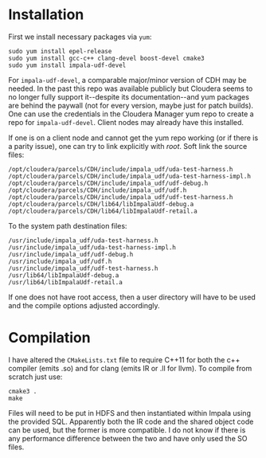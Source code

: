 # Installation

First we install necessary packages via `yum`:
```{bash}
sudo yum install epel-release
sudo yum install gcc-c++ clang-devel boost-devel cmake3
sudo yum install impala-udf-devel
```

For `impala-udf-devel`, a comparable major/minor version of CDH may be needed. In the past this repo was available publicly but Cloudera seems to no longer fully support it--despite its documentation--and yum packages are behind the paywall (not for every version, maybe just for patch builds). One can use the credentials in the Cloudera Manager yum repo to create a repo for `impala-udf-devel`. Client nodes may already have this installed.

If one is on a client node and cannot get the yum repo working (or if there is a parity issue), one can try to link explicitly with *root*. Soft link the source files:
```{bash}
/opt/cloudera/parcels/CDH/include/impala_udf/uda-test-harness.h
/opt/cloudera/parcels/CDH/include/impala_udf/uda-test-harness-impl.h
/opt/cloudera/parcels/CDH/include/impala_udf/udf-debug.h
/opt/cloudera/parcels/CDH/include/impala_udf/udf.h
/opt/cloudera/parcels/CDH/include/impala_udf/udf-test-harness.h
/opt/cloudera/parcels/CDH/lib64/libImpalaUdf-debug.a
/opt/cloudera/parcels/CDH/lib64/libImpalaUdf-retail.a
```

To the system path destination files:
```{bash}
/usr/include/impala_udf/uda-test-harness.h
/usr/include/impala_udf/uda-test-harness-impl.h
/usr/include/impala_udf/udf-debug.h
/usr/include/impala_udf/udf.h
/usr/include/impala_udf/udf-test-harness.h
/usr/lib64/libImpalaUdf-debug.a
/usr/lib64/libImpalaUdf-retail.a
```

If one does not have root access, then a user directory will have to be used and the compile options adjusted accordingly.

# Compilation

I have altered the `CMakeLists.txt` file to require C++11 for both the c++ compiler (emits .so) and for clang (emits IR or .ll for llvm). To compile from scratch just use:
```{bash}
cmake3 .
make
```

Files will need to be put in HDFS and then instantiated within Impala using the provided SQL. Apparently both the IR code and the shared object code can be used, but the former is more compatible. I do not know if there is any performance difference between the two and have only used the SO files.
